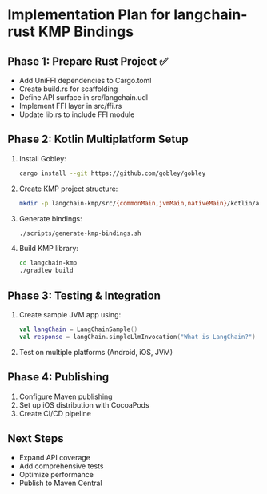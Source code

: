 # Implementation Plan for langchain-rust KMP Bindings

## Phase 1: Prepare Rust Project ✅
- Add UniFFI dependencies to Cargo.toml
- Create build.rs for scaffolding
- Define API surface in src/langchain.udl
- Implement FFI layer in src/ffi.rs
- Update lib.rs to include FFI module

## Phase 2: Kotlin Multiplatform Setup
1. Install Gobley:
   ```bash
   cargo install --git https://github.com/gobley/gobley
   ```

2. Create KMP project structure:
   ```bash
   mkdir -p langchain-kmp/src/{commonMain,jvmMain,nativeMain}/kotlin/ai/langchain/kmp
   ```

3. Generate bindings:
   ```bash
   ./scripts/generate-kmp-bindings.sh
   ```

4. Build KMP library:
   ```bash
   cd langchain-kmp
   ./gradlew build
   ```

## Phase 3: Testing & Integration
1. Create sample JVM app using:
   ```kotlin
   val langChain = LangChainSample()
   val response = langChain.simpleLlmInvocation("What is LangChain?")
   ```

2. Test on multiple platforms (Android, iOS, JVM)

## Phase 4: Publishing
1. Configure Maven publishing
2. Set up iOS distribution with CocoaPods
3. Create CI/CD pipeline

## Next Steps
- Expand API coverage
- Add comprehensive tests
- Optimize performance
- Publish to Maven Central
